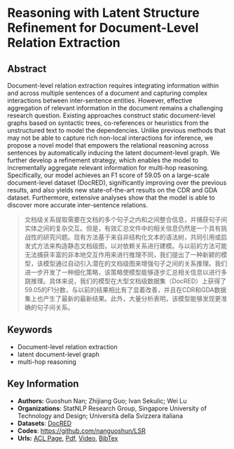 #  Reasoning with Latent Structure Refinement for Document-Level Relation Extraction
## Abstract
Document-level relation extraction requires integrating information within and across multiple sentences of a document and capturing complex interactions between inter-sentence entities. However, effective aggregation of relevant information in the document remains a challenging research question. Existing approaches construct static document-level graphs based on syntactic trees, co-references or heuristics from the unstructured text to model the dependencies. Unlike previous methods that may not be able to capture rich non-local interactions for inference, we propose a novel model that empowers the relational reasoning across sentences by automatically inducing the latent document-level graph. We further develop a refinement strategy, which enables the model to incrementally aggregate relevant information for multi-hop reasoning. Specifically, our model achieves an F1 score of 59.05 on a large-scale document-level dataset (DocRED), significantly improving over the previous results, and also yields new state-of-the-art results on the CDR and GDA dataset. Furthermore, extensive analyses show that the model is able to discover more accurate inter-sentence relations.
> 文档级关系提取需要在文档的多个句子之内和之间整合信息，并捕获句子间实体之间的复杂交互。但是，有效汇总文件中的相关信息仍然是一个具有挑战性的研究问题。现有方法基于来自非结构化文本的语法树，共同引用或启发式方法来构造静态文档级图，以对依赖关系进行建模。与以前的方法可能无法捕获丰富的非本地交互作用来进行推理不同，我们提出了一种新颖的模型，该模型通过自动引入潜在的文档级图来增强句子之间的关系推理。我们进一步开发了一种细化策略，该策略使模型能够逐步汇总相关信息以进行多跳推理。具体来说，我们的模型在大型文档级数据集（DocRED）上获得了59.05的F1分数，与以前的结果相比有了显着改善，并且在CDR和GDA数据集上也产生了最新的最新结果。此外，大量分析表明，该模型能够发现更准确的句子间关系。
## Keywords
- Document-level relation extraction
- latent document-level graph
- multi-hop reasoning
## Key Information
- **Authors:** Guoshun Nan; Zhijiang Guo; Ivan Sekulic; Wei Lu
- **Organizations**: StatNLP Research Group, Singapore University of Technology and Design; Università della Svizzera italiana
- **Datasets**:  [DocRED](https://github.com/thunlp/DocRED)
- **Codes**: <https://github.com/nanguoshun/LSR>
- **Urls:** [ACL Page](https://www.aclweb.org/anthology/2020.acl-main.141/), [Pdf](pdf/2020.acl-main.141.pdf), [Video](http://slideslive.com/38929374), [BibTex](https://www.aclweb.org/anthology/2020.acl-main.141.bib)


